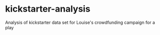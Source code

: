 # kickstarter-analysis
Analysis of kickstarter data set for Louise's crowdfunding campaign for a play 
